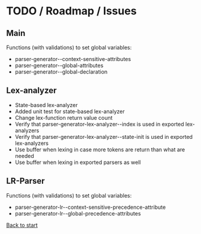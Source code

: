 # TODO / Roadmap / Issues

## Main

Functions (with validations) to set global variables:

* parser-generator--context-sensitive-attributes
* parser-generator--global-attributes
* parser-generator--global-declaration

## Lex-analyzer

* State-based lex-analyzer
* Added unit test for state-based lex-analyzer
* Change lex-function return value count
* Verify that parser-generator-lex-analyzer--index is used in exported lex-analyzers
* Verify that parser-generator-lex-analyzer--state-init is used in exported lex-analyzers
* Use buffer when lexing in case more tokens are return than what are needed
* Use buffer when lexing in exported parsers as well

## LR-Parser

Functions (with validations) to set global variables:

* parser-generator-lr--context-sensitive-precedence-attribute
* parser-generator-lr--global-precedence-attributes

[Back to start](../../)
